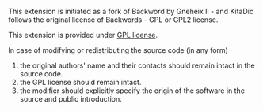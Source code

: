 This extension is initiated as a fork of Backword by Gneheix Il - and 
KitaDic follows the original license of Backwords - GPL or GPL2 license.

This extension is provided under [GPL license](http://www.gnu.org/copyleft/gpl.html).

In case of modifying or redistributing the source code (in any form)

1. the original authors' name and their contacts should remain intact in the source code.
2. the GPL license should remain intact.
3. the modifier should explicitly specify the origin of the software in the source and public introduction.
